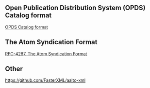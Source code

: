 ## Open Publication Distribution System (OPDS) Catalog format
[OPDS Catalog format](https://specs.opds.io/opds-1.2)


## The Atom Syndication Format
[RFC-4287. The Atom Syndication Format](https://www.rfc-editor.org/rfc/rfc4287)

## Other

https://github.com/FasterXML/aalto-xml